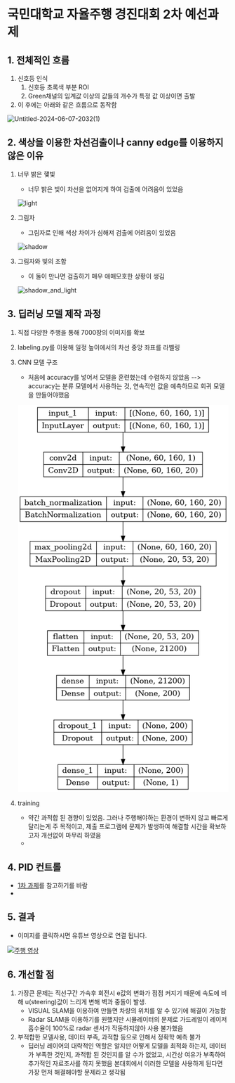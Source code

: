 # 국민대학교 자율주행 경진대회 2차 예선과제
## 1. 전체적인 흐름
  1. 신호등 인식
     1. 신호등 초록색 부분 ROI
     2. Green채널의 임계값 이상의 값들의 개수가 특정 값 이상이면 출발
  3. 이 후에는 아래와 같은 흐름으로 동작함
    
  ![Untitled-2024-06-07-2032(1)](https://github.com/JEESUNGSO/KMU-selfdriving-2nd-assignment/assets/166119462/5711b53d-69b4-43b9-a742-95ce8400fb12)

## 2. 색상을 이용한 차선검출이나 canny edge를 이용하지 않은 이유
  1. 너무 밝은 햋빛
     - 너무 밝은 빛이 차선을 없어지게 하여 검출에 어려움이 있었음
       
     ![light](https://github.com/JEESUNGSO/KMU-selfdriving-2nd-assignment/assets/166119462/0d382714-02af-4fb2-af4e-57159dc0cd07)
  2. 그림자
     - 그림자로 인해 색상 차이가 심해져 검출에 어려움이 있었음
       
     ![shadow](https://github.com/JEESUNGSO/KMU-selfdriving-2nd-assignment/assets/166119462/747241b0-9856-47f3-bcfd-f744bba7153a)
  3. 그림자와 빛의 조합
     - 이 둘이 만나면 검출하기 매우 애매모호한 상황이 생김
       
     ![shadow_and_light](https://github.com/JEESUNGSO/KMU-selfdriving-2nd-assignment/assets/166119462/0ca97d8c-e862-4fb5-a5d1-bd82612a3cc6)

## 3. 딥러닝 모델 제작 과정
  1. 직접 다양한 주행을 통해 7000장의 이미지를 확보
  2. labeling.py를 이용해 일정 높이에서의 차선 중앙 좌표를 라벨링
  3. CNN 모델 구조
     - 처음에 accuracy를 넣어서 모델을 훈련했는데 수렴하지 않았음 --> accuracy는 분류 모델에서 사용하는 것, 연속적인 값을 예측하므로 회귀 모델을 만들어야했음
       
     ![model](https://github.com/JEESUNGSO/KMU-selfdriving-2nd-assignment/blob/main/data_processing/model.png?raw=true)
  4. training
     - 약간 과적합 된 경향이 있었음. 그러나 주행해야하는 환경이 변하지 않고 빠르게 달리는게 주 목적이고, 제출 프로그램에 문제가 발생하여 해결할 시간을 확보하고자 개선없이 마무리 하였음
     - 
## 4. PID 컨트롤
  - [1차 과제](https://github.com/JEESUNGSO/KMU-selfdriving-1st-assignment)를 참고하기를 바람
  - 
## 5. 결과
  - 이미지를 클릭하시면 유튜브 영상으로 연결 됩니다.
    
  [![주행 영상](https://i9.ytimg.com/vi/GvpFaJiU7H0/mqdefault.jpg?sqp=CPiDjLMG&rs=AOn4CLAfZ22uk9EJoIOzajsil0EY6fFm-Q&retry=4)](https://youtu.be/GvpFaJiU7H0)
  
## 6. 개선할 점
  1. 가장큰 문제는 직선구간 가속후 회전시 e값의 변화가 점점 커지기 때문에 속도에 비해 u(steering)값이 느리게 변해 벽과 중돌이 발생.
     - VISUAL SLAM을 이용하여 만들면 차량의 위치를 알 수 있기에 해결이 가능함
     - Radar SLAM을 이용하기를 원했지만 시뮬레이터의 문제로 가드레일이 레이저 흡수율이 100%로 radar 센서가 작동하지않아 사용 불가했음
  3. 부적합한 모델사용, 데이터 부족, 과적합 등으로 인해서 정확학 예측 불가
     - 딥러닝 레이어의 대략적인 역할은 알지만 어떻게 모델을 최적화 하는지, 데이터가 부족한 것인지, 과적합 된 것인지를 알 수가 없었고, 시간상 여유가 부족하여 추가적인 자료조사를 하지 못했음 본대회에서 이러한 모델을 사용하게 된다면 가장 먼저 해결해야할 문제라고 생각됨
